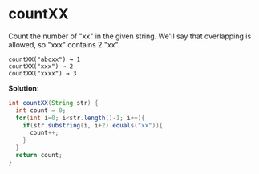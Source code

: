 # countXX

Count the number of "xx" in the given string. We'll say that overlapping is allowed, so "xxx" contains 2 "xx".

```
countXX("abcxx") → 1
countXX("xxx") → 2
countXX("xxxx") → 3
```

**Solution:**

```java
int countXX(String str) {
  int count = 0;
  for(int i=0; i<str.length()-1; i++){
    if(str.substring(i, i+2).equals("xx")){
      count++;
    }
  }
  return count;
}
```